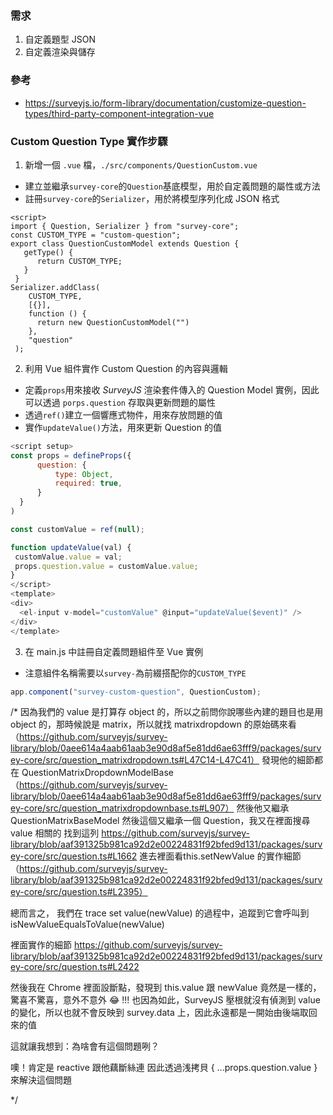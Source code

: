 ### 需求

1. 自定義題型 JSON
2. 自定義渲染與儲存

### 參考

* https://surveyjs.io/form-library/documentation/customize-question-types/third-party-component-integration-vue

### Custom Question Type 實作步驟

1. 新增一個 ```.vue``` 檔，```./src/components/QuestionCustom.vue```

* 建立並繼承``` survey-core ```的``` Question ```基底模型，用於自定義問題的屬性或方法
* 註冊``` survey-core ```的```Serializer```，用於將模型序列化成 JSON 格式

```
<script>
import { Question, Serializer } from "survey-core";
const CUSTOM_TYPE = "custom-question";
export class QuestionCustomModel extends Question {
   getType() {
      return CUSTOM_TYPE;
   }
 }
Serializer.addClass(
    CUSTOM_TYPE,
    [{}],
    function () {
      return new QuestionCustomModel("")
    },
    "question"
 );
```

2. 利用 Vue 組件實作 Custom Question 的內容與邏輯

* 定義```props```用來接收 _SurveyJS_ 渲染套件傳入的 Question Model 實例，因此可以透過 ```porps.question``` 存取與更新問題的屬性
* 透過```ref()```建立一個響應式物件，用來存放問題的值
* 實作```updateValue()```方法，用來更新 Question 的值

``` javascript
<script setup>
const props = defineProps({
      question: {
          type: Object,
          required: true,
      }
  }
)

const customValue = ref(null);

function updateValue(val) {
 customValue.value = val;
 props.question.value = customValue.value;
}
</script>
<template>
<div>
  <el-input v-model="customValue" @input="updateValue($event)" />
</div>
</template>
```

3. 在 main.js 中註冊自定義問題組件至 Vue 實例

* 注意組件名稱需要以```survey-```為前綴搭配你的```CUSTOM_TYPE```

``` javascript
app.component("survey-custom-question", QuestionCustom);
```

/*
因為我們的 value 是打算存 object 的，所以之前問你說哪些內建的題目也是用 object 的，那時候說是 matrix，所以就找
matrixdropdown
的原始碼來看（https://github.com/surveyjs/survey-library/blob/0aee614a4aab61aab3e90d8af5e81dd6ae63fff9/packages/survey-core/src/question_matrixdropdown.ts#L47C14-L47C41）
發現他的細節都在
QuestionMatrixDropdownModelBase（https://github.com/surveyjs/survey-library/blob/0aee614a4aab61aab3e90d8af5e81dd6ae63fff9/packages/survey-core/src/question_matrixdropdownbase.ts#L907）
然後他又繼承 QuestionMatrixBaseModel 然後這個又繼承一個 Question，我又在裡面搜尋 value 相關的
找到這列 https://github.com/surveyjs/survey-library/blob/aaf391325b981ca92d2e00224831f92bfed9d131/packages/survey-core/src/question.ts#L1662
進去裡面看this.setNewValue
的實作細節（https://github.com/surveyjs/survey-library/blob/aaf391325b981ca92d2e00224831f92bfed9d131/packages/survey-core/src/question.ts#L2395）

總而言之，
我們在 trace set value(newValue) 的過程中，追蹤到它會呼叫到 isNewValueEqualsToValue(newValue)

裡面實作的細節
https://github.com/surveyjs/survey-library/blob/aaf391325b981ca92d2e00224831f92bfed9d131/packages/survey-core/src/question.ts#L2422

然後我在 Chrome 裡面設斷點，發現到 this.value 跟 newValue 竟然是一樣的，驚喜不驚喜，意外不意外 😂 !!!
也因為如此，SurveyJS 壓根就沒有偵測到 value 的變化，所以也就不會反映到 survey.data 上，因此永遠都是一開始由後端取回來的值

這就讓我想到：為啥會有這個問題咧？

噢！肯定是 reactive 跟他藕斷絲連
因此透過浅拷貝 { ...props.question.value } 來解決這個問題

*/